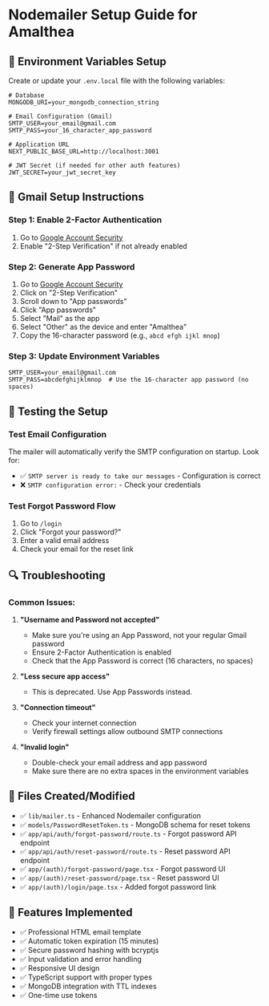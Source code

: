 # Nodemailer Setup Guide for Amalthea

## 🔧 Environment Variables Setup

Create or update your `.env.local` file with the following variables:

```env
# Database
MONGODB_URI=your_mongodb_connection_string

# Email Configuration (Gmail)
SMTP_USER=your_email@gmail.com
SMTP_PASS=your_16_character_app_password

# Application URL
NEXT_PUBLIC_BASE_URL=http://localhost:3001

# JWT Secret (if needed for other auth features)
JWT_SECRET=your_jwt_secret_key
```

## 📧 Gmail Setup Instructions

### Step 1: Enable 2-Factor Authentication
1. Go to [Google Account Security](https://myaccount.google.com/security)
2. Enable "2-Step Verification" if not already enabled

### Step 2: Generate App Password
1. Go to [Google Account Security](https://myaccount.google.com/security)
2. Click on "2-Step Verification"
3. Scroll down to "App passwords"
4. Click "App passwords"
5. Select "Mail" as the app
6. Select "Other" as the device and enter "Amalthea"
7. Copy the 16-character password (e.g., `abcd efgh ijkl mnop`)

### Step 3: Update Environment Variables
```env
SMTP_USER=your_email@gmail.com
SMTP_PASS=abcdefghijklmnop  # Use the 16-character app password (no spaces)
```

## 🚀 Testing the Setup

### Test Email Configuration
The mailer will automatically verify the SMTP configuration on startup. Look for:
- ✅ `SMTP server is ready to take our messages` - Configuration is correct
- ❌ `SMTP configuration error:` - Check your credentials

### Test Forgot Password Flow
1. Go to `/login`
2. Click "Forgot your password?"
3. Enter a valid email address
4. Check your email for the reset link

## 🔍 Troubleshooting

### Common Issues:

1. **"Username and Password not accepted"**
   - Make sure you're using an App Password, not your regular Gmail password
   - Ensure 2-Factor Authentication is enabled
   - Check that the App Password is correct (16 characters, no spaces)

2. **"Less secure app access"**
   - This is deprecated. Use App Passwords instead.

3. **"Connection timeout"**
   - Check your internet connection
   - Verify firewall settings allow outbound SMTP connections

4. **"Invalid login"**
   - Double-check your email address and app password
   - Make sure there are no extra spaces in the environment variables

## 📁 Files Created/Modified

- ✅ `lib/mailer.ts` - Enhanced Nodemailer configuration
- ✅ `models/PasswordResetToken.ts` - MongoDB schema for reset tokens
- ✅ `app/api/auth/forgot-password/route.ts` - Forgot password API endpoint
- ✅ `app/api/auth/reset-password/route.ts` - Reset password API endpoint
- ✅ `app/(auth)/forgot-password/page.tsx` - Forgot password UI
- ✅ `app/(auth)/reset-password/page.tsx` - Reset password UI
- ✅ `app/(auth)/login/page.tsx` - Added forgot password link

## 🎯 Features Implemented

- ✅ Professional HTML email template
- ✅ Automatic token expiration (15 minutes)
- ✅ Secure password hashing with bcryptjs
- ✅ Input validation and error handling
- ✅ Responsive UI design
- ✅ TypeScript support with proper types
- ✅ MongoDB integration with TTL indexes
- ✅ One-time use tokens
